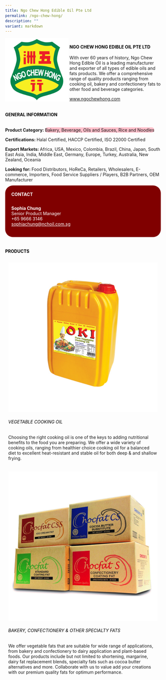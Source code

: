 ```yaml
---
title: Ngo Chew Hong Edible Oil Pte Ltd
permalink: /ngo-chew-hong/
description: ""
variant: markdown
---
```

<div class="flex-paragraph">
	<div style="display: flex; flex-wrap: wrap;" class="flex-container">
		<div style="flex: 1 1 40%; display: block;" class="card sgds">
			<img src="/images/ngo_chew_hong_logo.png">
		</div>
		<div style="flex: 1 1 58%; display: block; margin-left: 3px" class="card-sgds">
			<h4 style="text-transform: uppercase; color: black;"><b>Ngo Chew Hong Edible Oil Pte Ltd</b></h4>
			<p>With over 60 years of history, Ngo Chew Hong Edible Oil is a leading manufacturer and exporter of all types of edible oils and fats products.  We offer a comprehensive range of quality products ranging from cooking oil, bakery and confectionery fats to other food and beverage categories.</p>
			<p><a target="_blank" href="https://www.ngochewhong.com">www.ngochewhong.com</a></p>
		</div>
	</div>
</div>

<h4 style="text-transform: uppercase; color: black;">
	<b>General Information</b>
</h4>
<div style="display: flex; flex-wrap: wrap;" class="flex-container">
	<div style="flex: 1 1 65%; display: block; align-self: stretch" class="card sgds">
		<div class="flex-paragraph">
			<p>
				<b>Product Category: </b>
				<span style="background-color: pink; border-radius: 10px;">Bakery, Beverage, Oils and Sauces, Rice and Noodles</span>
			</p>
			<p>
				<b>Certifications: </b>Halal Certified, HACCP Certified, ISO 22000 Certified
			</p>
			<p>
				<b>Export Markets: </b>Africa, USA, Mexico, Colombia, Brazil, China, Japan, South East Asia, India, Middle East, Germany, Europe, Turkey, Australia, New Zealand, Oceania
			</p>
			<p style="margin-bottom: 10px;">
				<b>Looking for: </b>Food Distributors, HoReCa, Retailers, Wholesalers, E-commerce, Importers, Food Service Suppliers / Players, B2B Partners, OEM Manufacturer
			</p>
		</div>
	</div>
	<div style="flex: 1 1 35%; padding: 10px; display: block; background-color: maroon; border-radius: 25px; align-self: center;" class="card sgds">
		<h4 style="color: white; margin-top: 10px; margin-left: 10px;">CONTACT</h4>
		<div class="flex-paragraph">
			<p style="padding: 10px; color: white;">
				<b>Sophia Chung</b>
				<br>Senior Product Manager<br>+65 9666 3146<br>
				<a style="color: white;" href="mailto:sophiachung@nchoil.com.sg">sophiachung@nchoil.com.sg</a>
			</p>
		</div>
	</div>
</div>
<br>
<h4 style="text-transform: uppercase; color: black;">
	<b>Products</b>
</h4>
<div style="display: flex; flex-wrap: wrap;">
	<div style="flex: 1 1 47%; margin: 10px; display: block;" class="card sgds">
		<div style="display: block;" class="flex-image">
			<img src="/images/ngo_chew_hong_product_01.jpg">
		</div>
		<div class="flex-paragraph">
			<h6 style="text-transform: uppercase; color: black;">Vegetable Cooking Oil</h6>
			<p>Choosing the right cooking oil is one of the keys to adding nutritional benefits to the food you are preparing.  We offer a wide variety of cooking oils, ranging from healthier choice cooking oil for a balanced diet to excellent heat-resistant and stable oil for both deep &amp; and shallow frying.</p>
		</div>
	</div>
	<div style="flex: 1 1 47%; margin: 10px; display: block;" class="card sgds">
		<div style="display: block;" class="flex-image">
			<img src="/images/ngo_chew_hong_product_02.jpg">
		</div>
		<div class="flex-paragraph">
			<h6 style="text-transform: uppercase; color: black;">Bakery, Confectionery &amp; Other Specialty Fats</h6>
			<p>We offer vegetable fats that are suitable for wide range of applications, from bakery and confectionery to dairy application and plant-based foods. Our products include but not limited to shortening, margarine, dairy fat replacement blends, specialty fats such as cocoa butter alternatives and more. Collaborate with us to value add your creations with our premium quality fats for optimum performance.</p>
		</div>
	</div>
</div>